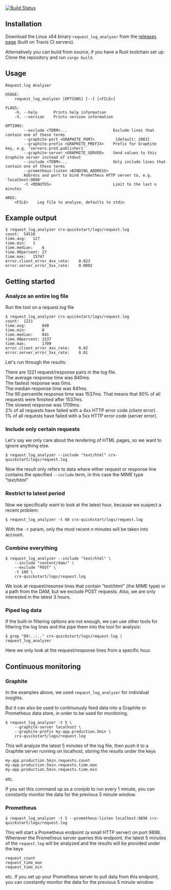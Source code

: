 [![Build Status](https://travis-ci.org/pixelistik/request_log_analyzer.svg?branch=master)](https://travis-ci.org/pixelistik/request_log_analyzer)

## Installation
Download the Linux x64 binary `request_log_analyzer` from
the [releases page](https://github.com/pixelistik/request_log_analyzer/releases/latest)
(built on Travis CI servers).

Alternatively you can build from source, if you have a Rust toolchain set up:
Clone the repository and run `cargo build`.

## Usage

    Request.log Analyzer

    USAGE:
        request_log_analyzer [OPTIONS] [--] [<FILE>]

    FLAGS:
        -h, --help       Prints help information
        -V, --version    Prints version information

    OPTIONS:
            --exclude <TERM>...                    Exclude lines that contain one of these terms
            --graphite-port <GRAPHITE_PORT>         [default: 2003]
            --graphite-prefix <GRAPHITE_PREFIX>    Prefix for Graphite key, e.g. 'servers.prod.publisher1'
            --graphite-server <GRAPHITE_SERVER>    Send values to this Graphite server instead of stdout
            --include <TERM>...                    Only include lines that contain one of these terms
            --prometheus-listen <BINDING_ADDRESS>
            Address and port to bind Prometheus HTTP server to, e.g. 'localhost:9898'
            -t <MINUTES>                           Limit to the last n minutes

    ARGS:
        <FILE>    Log file to analyze, defaults to stdin

## Example output
    $ request_log_analyzer crx-quickstart/logs/request.log
    count:	54510
    time.avg:	127
    time.min:	1
    time.median:	6
    time.90percent:	27
    time.max:	15747
    error.client_error_4xx_rate:	0.023
    error.server_error_5xx_rate:	0.0002

## Getting started

### Analyze an entire log file

Run the tool on a request.log file

	$ request_log_analyzer crx-quickstart/logs/request.log
	count:  1221
	time.avg:       840
	time.min:       0
	time.median:    841
	time.90percent: 1537
	time.max:       1709
    error.client_error_4xx_rate:	0.02
    error.server_error_5xx_rate:	0.01

Let's run through the results:

There are 1221 request/response pairs in the log file.  
The average response time was 840ms.  
The fastest response was 0ms.  
The median response time was 841ms.  
The 90 percentile response time was 1537ms. That means that 90% of all requests were finished after 1537ms.  
The slowest response was 1709ms.  
2% of all requests have failed with a 4xx HTTP error code (client error).  
1% of all requests have failed with a 5xx HTTP error code (server error).  

### Include only certain requests

Let's say we only care about the rendering of HTML pages, so we want to ignore anything else.

	$ request_log_analyzer --include "text/html" crx-quickstart/logs/request.log

Now the result only refers to data where either request or response line contains the specified `--include` term, in this case the MIME type "text/html"

### Restrict to latest period

Now we specifically want to look at the latest hour, because we suspect a recent problem:

	$ request_log_analyzer -t 60 crx-quickstart/logs/request.log

With the `-t` param, only the most recent _n_ minutes will be taken into account.

### Combine everything

	$ request_log_analyzer --include "text/html" \
		--include "content/dam/" \
		--exclude "POST" \
		-t 180 \
		crx-quickstart/logs/request.log

We look at request/resonse lines that contain "text/html" (the MIME type) or a path from the DAM, but we exclude POST requests. Also, we are only interested in the latest 3 hours.

### Piped log data

If the built-in filtering options are not enough, we can use other tools for filtering the log lines and the pipe them into the tool for analysis:

	$ grep "09:..:.." crx-quickstart/logs/request.log | request_log_analyzer

Here we only look at the request/response lines from a specific hour.

## Continuous monitoring

### Graphite

In the examples above, we used `request_log_analyzer` for individual insights.

But it can also be used to continuously feed data into a Graphite or Prometheus data store, in order to be used for monitoring.

	$ request_log_analyzer -t 5 \
		--graphite-server localhost \
		--graphite-prefix my-app.production.5min \
		crx-quickstart/logs/request.log

This will analyze the latest 5 minutes of the log file, then push it to a Graphite server running on localhost, storing the results under the keys

	my-app.production.5min.requests.count
	my-app.production.5min.requests.time.max
	my-app.production.5min.requests.time.min

etc.

If you set this command up as a cronjob to run every 1 minute, you can constantly monitor the data for the previous 5 minute window.

### Prometheus

	$ request_log_analyzer -t 5 --prometheus-listen localhost:9898 crx-quickstart/logs/request.log

This will start a Prometheus endpoint (a small HTTP server) on port 9898. Whenever the Prometheus server queries this endpoint, the latest 5 minutes of the `request.log` will be analyzed and the results will be provided under the keys

	request_count
	request_time_max
	request_time_min

etc. If you set up your Prometheus server to pull data from this endpoint, you can constantly monitor the data for the previous 5 minute window.
